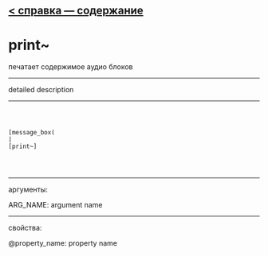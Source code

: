 [< справка — содержание](ceammc_lib.html)
---

# print~


печатает содержимое аудио блоков

---

detailed description
<br>


---


```



[message_box(                                 
|
[print~]


            
```

---
аргументы:

ARG_NAME: argument name<br>

---
свойства:

@property_name: property name<br>

